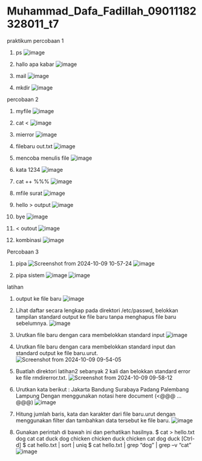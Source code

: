 # Muhammad_Dafa_Fadillah_09011182328011_t7

praktikum
percobaan 1
1. ps
   ![image](https://github.com/user-attachments/assets/f832796c-5073-430b-be6e-6bfbaa9abef4)

2. hallo apa kabar
   ![image](https://github.com/user-attachments/assets/77a11cef-5d01-4a68-b6b9-fb937e4e3099)

3. mail
   ![image](https://github.com/user-attachments/assets/f51c9bf2-381e-472c-b4c1-8333bfdf4544)

4. mkdir
   ![image](https://github.com/user-attachments/assets/4e8e23b0-1d62-4128-9bee-7be8642eb837)


percobaan 2
1. myfile
   ![image](https://github.com/user-attachments/assets/2af9d89a-1a83-4289-9c39-636e7599963b)

2. cat <
   ![image](https://github.com/user-attachments/assets/32dcebeb-d8ac-424e-8368-6e9b06746f4d)

3. mierror
   ![image](https://github.com/user-attachments/assets/3adf055f-a2ba-4d85-85bb-5ecffff1a45a)

4. filebaru out.txt
   ![image](https://github.com/user-attachments/assets/5bcc2caf-4044-40d2-a253-b21eda68ea73)

5. mencoba menulis file
   ![image](https://github.com/user-attachments/assets/fd9fded7-bd02-4072-9a7b-f2718e96acb2)

6. kata 1234
   ![image](https://github.com/user-attachments/assets/7c391612-39da-401d-9e92-b91f733c27e0)
   
7. cat ++ %%%
   ![image](https://github.com/user-attachments/assets/78b09af9-22a1-4f5a-bc7e-d64372fcd0b1)

8. mfile surat
   ![image](https://github.com/user-attachments/assets/8c13d109-3247-41c4-b60e-57b363f9bde9)

9. hello > output
    ![image](https://github.com/user-attachments/assets/8f482d69-e680-419a-b2ce-0ca36652eb61)

10. bye
    ![image](https://github.com/user-attachments/assets/ef14a2b5-4f57-43c3-973e-0f8865d72aa3)

11. < outout
    ![image](https://github.com/user-attachments/assets/7de05cc3-141f-4859-9b15-430886e40419)

12. kombinasi
    ![image](https://github.com/user-attachments/assets/2d1f7398-6e46-4ea8-af19-1e3818057466)

Percobaan 3
1. pipa
   ![Screenshot from 2024-10-09 10-57-24](https://github.com/user-attachments/assets/f77f0ad7-47ed-465b-91f4-f31859a41268)
  ![image](https://github.com/user-attachments/assets/63fe5951-3ede-4c94-9914-9e9da323a3f3)

3. pipa sistem
  ![image](https://github.com/user-attachments/assets/660d0f83-3962-4142-af3c-1a955936257f)
  ![image](https://github.com/user-attachments/assets/653d9357-fce1-49e6-9715-90fa148646c1)
















































latihan
1. output ke file baru
   ![image](https://github.com/user-attachments/assets/d61a68d9-8f0d-4ce1-a076-5eed2e0bb4d9)

2. Lihat daftar secara lengkap pada direktori /etc/passwd, belokkan tampilan
 standard output ke file baru tanpa menghapus file baru sebelumnya.
  ![image](https://github.com/user-attachments/assets/fcfd5a43-b84b-44d7-a97e-7fe7334705dd)

3. Urutkan file baru dengan cara membelokkan standard input
   ![image](https://github.com/user-attachments/assets/d3bb5884-5d4f-4e03-b3e5-50a395882cdf)

4. Urutkan file baru dengan cara membelokkan standard input dan standard output ke
 file baru.urut.
   ![Screenshot from 2024-10-09 09-54-05](https://github.com/user-attachments/assets/ba611296-8c27-4ee5-b846-baed2efe850e)

5. Buatlah direktori latihan2 sebanyak 2 kali dan belokkan standard error ke file
 rmdirerror.txt.
  ![Screenshot from 2024-10-09 09-58-12](https://github.com/user-attachments/assets/ddcf07aa-a806-4428-a3bc-ca9ee215680d)

6. Urutkan kata berikut :
 Jakarta
 Bandung
 Surabaya
 Padang
 Palembang
 Lampung
 Dengan menggunakan notasi here document (<@@@ …@@@)
   ![image](https://github.com/user-attachments/assets/858809c9-09fe-4a38-984a-3f9f4ef23d91)

7. Hitung jumlah baris, kata dan karakter dari file baru.urut dengan menggunakan
 filter dan tambahkan data tersebut ke file baru.
   ![image](https://github.com/user-attachments/assets/522b0433-2e87-4b61-8dbf-853fbacfc2b3)

8. Gunakan perintah di bawah ini dan perhatikan hasilnya.
 $ cat > hello.txt
 dog cat
 cat duck
 dog chicken
 chicken duck
 chicken cat
 dog duck
 [Ctrl-d]
 $ cat hello.txt | sort | uniq
 $ cat hello.txt | grep “dog” | grep –v “cat”
   ![image](https://github.com/user-attachments/assets/51751ef7-9dff-47a5-bfb7-159ffa1e2ce1)

